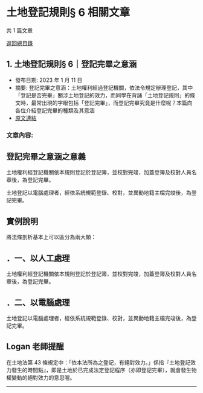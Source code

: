 # 土地登記規則§ 6 相關文章

共 1 篇文章

[返回總目錄](00_總目錄.md)

## 1. 土地登記規則§ 6｜登記完畢之意涵

- 發布日期: 2023 年 1 月 11 日
- 摘要: 登記完畢之意涵：土地權利經過登記機關，依法令規定辦理登記，其中「登記是否完畢」關涉土地登記的效力，而同學在背誦「土地登記規則」的條文時，最常出現的字眼包括「登記完畢」，而登記完畢究竟是什麼呢？本篇向各位介紹登記完畢的種類及其意涵
- [原文連結](https://www.jasper-realestate.com/%e7%99%bb%e8%a8%98%e5%ae%8c%e7%95%a2%e4%b9%8b%e6%84%8f%e6%b6%b5/)

### 文章內容:

## 登記完畢之意涵之意義

土地權利經登記機關依本規則登記於登記簿，並校對完竣，加蓋登簿及校對人員名章後，為登記完畢。

土地登記以電腦處理者，經依系統規範登錄、校對，並異動地籍主檔完竣後，為登記完畢。

## 實例說明

將法條剖析基本上可以區分為兩大類：

## ．一、以人工處理

土地權利經登記機關依本規則登記於登記簿，並校對完竣，加蓋登簿及校對人員名章後，為登記完畢。

## ．二、以電腦處理

土地登記以電腦處理者，經依系統規範登錄、校對，並異動地籍主檔完竣後，為登記完畢。

## Logan 老師提醒

在土地法第 43 條規定中：「依本法所為之登記，有絕對效力。」係指『土地登記效力發生的時間點』，即是土地於已完成法定登記程序（亦即登記完畢），就會發生物權變動的絕對效力的意思喔。

---

